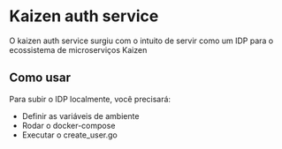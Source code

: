 # Kaizen auth service
O kaizen auth service surgiu com o intuito de servir como um IDP para 
o ecossistema de microserviços Kaizen

## Como usar
Para subir o IDP localmente, você precisará:
- Definir as variáveis de ambiente
- Rodar o docker-compose
- Executar o create_user.go